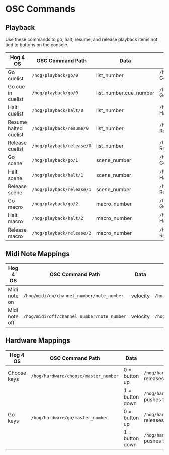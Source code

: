 # OSC Commands

## Playback

Use these commands to go, halt, resume, and release playback items not tied to buttons on the console.

| Hog 4 OS | OSC Command Path | Data | Example |
|----|----|----|----|
|Go cuelist | `/hog/playback/go/0` | list_number | `/hog/playback/go/0/1` Goes CUELIST 1 |
|Go cue in cuelist | `/hog/playback/go/0` | list_number.cue_number | `/hog/playback/go/0/1.5` Goes CUELIST 1 CUE 5 |
|Halt cuelist | `/hog/playback/halt/0` | list_number | `/hog/playback/halt/0/1` Halts CUELIST 1 |
|Resume halted cuelist | `/hog/playback/resume/0` | list_number | `/hog/playback/resume/0/1` Resumes CUELIST 1 |
|Release cuelist | `/hog/playback/release/0` | list_number | `/hog/playback/release/0/1` Releases CUELIST 1 
|Go scene | `/hog/playback/go/1` | scene_number | `/hog/playback/go/1/1` Goes SCENE 1 |
|Halt scene | `/hog/playback/halt/1` | scene_number | `/hog/playback/halt/1/1` Halts SCENE 1 |
|Release scene | `/hog/playback/release/1` | scene_number | `/hog/playback/release/1/1` Releases SCENE 1 |
|Go macro | `/hog/playback/go/2` | macro_number | `/hog/playback/go/2/1` Goes Macro 1 |
|Halt macro | `/hog/playback/halt/2` | macro_number | `/hog/playback/halt/2/1` Halts Macro 1 |
|Release macro | `/hog/playback/release/2` | macro_number | `/hog/playback/go/2/1` Releases Macro 1 |

## Midi Note Mappings

| Hog 4 OS | OSC Command Path | Data | Example |
|----|----|----|----|
| Midi note on | `/hog/midi/on/channel_number/note_number` | velocity | `/hog/on/midi/on/0/1/2` |
| Midi note off | `/hog/midi/off/channel_number/note_number` | velocity | `/hog/off/midi/on/0/1/2` |

## Hardware Mappings

| Hog 4 OS | OSC Command Path | Data | Example |
|----|----|----|----|
| Choose keys | `/hog/hardware/choose/master_number` | 0 = button up | `/hog/hardware/choose/1/0` releases the button |
||| 1 = button down | `/hog/hardware/choose/1/1` pushes the botton down |
| Go keys | `/hog/hardware/go/master_number` | 0 = button up | `/hog/hardware/go/1/0` releases the button |
||| 1 = button down | `/hog/hardware/go/1/1` pushes the botton down |
